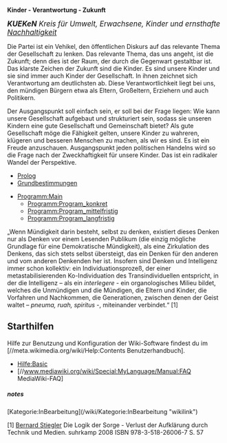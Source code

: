 **Kinder - Verantwortung - Zukunft**

<big>***KUEKeN** Kreis für Umwelt, Erwachsene, Kinder und ernsthafte
[Nachhaltigkeit](/wiki/Nachhaltigkeit "wikilink")* </big>

Die Partei ist ein Vehikel, den öffentlichen Diskurs auf das relevante
Thema der Gesellschaft zu lenken. Das relevante Thema, das uns angeht,
ist die Zukunft; denn dies ist der Raum, der durch die Gegenwart
gestaltbar ist. Das klarste Zeichen der Zukunft sind die Kinder. Es sind
unsere Kinder und sie sind immer auch Kinder der Gesellschaft. In ihnen
zeichnet sich Verantwortung am deutlichsten ab. Diese Verantwortlichkeit
liegt bei uns, den mündigen Bürgern etwa als Eltern, Großeltern,
Erziehern und auch Politikern.

Der Ausgangspunkt soll einfach sein, er soll bei der Frage liegen: Wie
kann unsere Gesellschaft aufgebaut und strukturiert sein, sodass sie
unseren Kindern eine gute Gesellschaft und Gemeinschaft bietet? Als gute
Gesellschaft möge die Fähigkeit gelten, unsere Kinder zu wahreren,
klügeren und besseren Menschen zu machen, als wir es sind. Es ist ein
Freude anzuschauen. Ausgangspunkt jeden politischen Handelns wird so die
Frage nach der Zweckhaftigkeit für unsere Kinder. Das ist ein radikaler
Wandel der Perspektive.

-   [Prolog](/wiki/Prolog "wikilink")
-   [Grundbestimmungen](/wiki/Grundbestimmungen "wikilink")

<!-- -->

-   [Programm:Main](/wiki/Programm:Main "wikilink")
    -   [Programm:Program\_konkret](/wiki/Programm:Program_konkret "wikilink")
    -   [Programm:Program\_mittelfristig](/wiki/Programm:Program_mittelfristig "wikilink")
    -   [Programm:Program\_langfristig](/wiki/Programm:Program_langfristig "wikilink")

„Wenn Mündigkeit darin besteht, selbst zu denken, existiert dieses
Denken nur als Denken vor einem Lesenden Publikum (die einzig mögliche
Grundlage für eine Demokratische Mündigkeit), als eine Zirkulation des
Denkens, das sich stets selbst übersteigt, das ein Denken für den
anderen und vom anderen Denkenden her ist. Insofern sind Denken und
Intelligenz immer schon kollektiv: ein Individuationsprozeß, der einer
metastabilisierenden Ko-Individuation des Transindividuellen entspricht,
in der die Intelligenz – als ein *interlegere* - ein organologisches
Milieu bildet, welches die Unmündigen und die Mündigen, die Eltern und
Kinder, die Vorfahren und Nachkommen, die Generationen, zwischen denen
der Geist waltet – *pneuma, ruah, spiritus* -, miteinander verbindet.“
[1]

Starthilfen
-----------

Hilfe zur Benutzung und Konfiguration der Wiki-Software findest du im
\[//meta.wikimedia.org/wiki/Help:Contents Benutzerhandbuch\].

-   [Hilfe:Basic](/wiki/Hilfe:Basic "wikilink")
-   \[//www.mediawiki.org/wiki/Special:MyLanguage/Manual:FAQ
    MediaWiki-FAQ\]

##### notes

<references />
[Kategorie:InBearbeitung](/wiki/Kategorie:InBearbeitung "wikilink")

[1] [Bernard Stiegler](https://de.wikipedia.org/wiki/Bernard_Stiegler)
Die Logik der Sorge - Verlust der Aufklärung durch Technik und Medien.
suhrkamp 2008 ISBN 978-3-518-26006-7 S. 57
